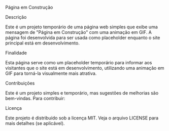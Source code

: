 Página em Construção

Descrição

Este é um projeto temporário de uma página web simples que exibe uma mensagem de "Página em Construção" com uma animação em GIF. A página foi desenvolvida para ser usada como placeholder enquanto o site principal está em desenvolvimento.


Finalidade

Esta página serve como um placeholder temporário para informar aos visitantes que o site está em desenvolvimento, utilizando uma animação em GIF para torná-la visualmente mais atrativa.

Contribuições

Este é um projeto simples e temporário, mas sugestões de melhorias são bem-vindas. Para contribuir:




Licença

Este projeto é distribuído sob a licença MIT. Veja o arquivo LICENSE para mais detalhes (se aplicável).
